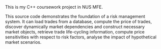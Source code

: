 This is my C++ coursework project in NUS MFE.

This source code demonstrates the foundation of a risk management system. It can load trades from a database, compute the price of trades, discover dynamically market dependencies and construct necessary market objects, retrieve trade life-cycling information, compute price sensitivities with respect to risk factors, analyse the impact of hypothetical market scenarios.
